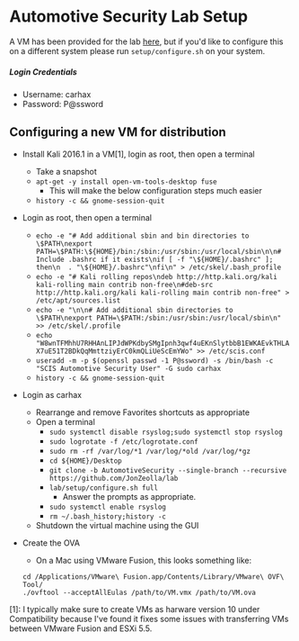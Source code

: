# Automotive Security Lab Setup
A VM has been provided for the lab [here](https://drive.google.com/open?id=0B2NDLONqoOuTRFJvY0g0dU5RZWc), but if you'd like to configure this on a different system please run `setup/configure.sh` on your system.  
##### Login Credentials  
* Username:  carhax  
* Password:  P@ssword  
  
## Configuring a new VM for distribution  
* Install Kali 2016.1 in a VM[1], login as root, then open a terminal  
  * Take a snapshot  
  * `apt-get -y install open-vm-tools-desktop fuse`  
    * This will make the below configuration steps much easier  
  * `history -c && gnome-session-quit`  
* Login as root, then open a terminal
  * `echo -e "# Add additional sbin and bin directories to \$PATH\nexport PATH=\$PATH:\${HOME}/bin:/sbin:/usr/sbin:/usr/local/sbin\n\n# Include .bashrc if it exists\nif [ -f "\${HOME}/.bashrc" ]; then\n  . "\${HOME}/.bashrc"\nfi\n" > /etc/skel/.bash_profile`  
  * `echo -e "# Kali rolling repos\ndeb http://http.kali.org/kali kali-rolling main contrib non-free\n#deb-src http://http.kali.org/kali kali-rolling main contrib non-free" > /etc/apt/sources.list`  
  * `echo -e "\n\n# Add additional sbin directories to \$PATH\nexport PATH=\$PATH:/sbin:/usr/sbin:/usr/local/sbin\n" >> /etc/skel/.profile`  
  * `echo "W8wnTFMhhU7RHHAnLIPJdWPKdbySMgIpnh3qwf4uEKnSlytbbB1EWKAEvkTHLAX7uE51T2BDkQqMmttziyErC0kmQLiUeScEmYWo" >> /etc/scis.conf`  
  * `useradd -m -p $(openssl passwd -1 P@ssword) -s /bin/bash -c "SCIS Automotive Security User" -G sudo carhax`  
  * `history -c && gnome-session-quit`  
* Login as carhax  
  * Rearrange and remove Favorites shortcuts as appropriate  
  * Open a terminal  
    * `sudo systemctl disable rsyslog;sudo systemctl stop rsyslog`  
    * `sudo logrotate -f /etc/logrotate.conf`  
    * `sudo rm -rf /var/log/*1 /var/log/*old /var/log/*gz`  
    * `cd ${HOME}/Desktop`  
    * `git clone -b AutomotiveSecurity --single-branch --recursive https://github.com/JonZeolla/lab`  
    * `lab/setup/configure.sh full`  
      * Answer the prompts as appropriate.  
    * `sudo systemctl enable rsyslog`  
    * `rm ~/.bash_history;history -c`  
  * Shutdown the virtual machine using the GUI  
* Create the OVA  
  * On a Mac using VMware Fusion, this looks something like:  

   `cd /Applications/VMware\ Fusion.app/Contents/Library/VMware\ OVF\ Tool/`  
   `./ovftool --acceptAllEulas /path/to/VM.vmx /path/to/VM.ova`  

[1]:  I typically make sure to create VMs as harware version 10 under Compatibility because I've found it fixes some issues with transferring VMs between VMware Fusion and ESXi 5.5.  

